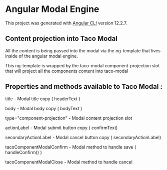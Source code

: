 # Angular Modal Engine

This project was generated with [Angular CLI](https://github.com/angular/angular-cli) version 12.2.7.

## Content projection into Taco Modal

All the content is being passed into the modal via the ng-template that lives inside of the angular modal engine.

This ng-template is wrapped by the taco-modal component-projection slot that will project all the components content into taco-modal


## Properties and methods available to Taco Modal :

title - Modal title copy ( headerText )

body - Modal body copy ( bodyText )

type="component-projection" - Modal content projection slot

actionLabel - Modal submit button copy ( confirmText)

secondaryActionLabel - Modal cancel button copy ( secondaryActionLabel)

tacoComponentModalConfirm - Modal method to handle save ( handleConfirm() )

tacoComponentModalClose - Modal method to handle cancel
